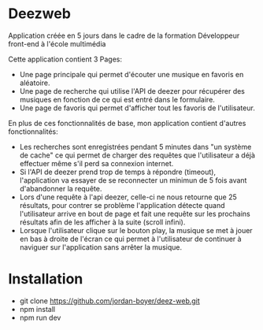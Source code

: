 # Deezweb
Application créée en 5 jours dans le cadre de la formation Développeur front-end à l'école multimédia

Cette application contient 3 Pages:
- Une page principale qui permet d'écouter une musique en favoris en aléatoire.
- Une page de recherche qui utilise l'API de deezer pour récupérer des musiques en fonction de ce qui est entré dans le formulaire.
- Une page de favoris qui permet d'afficher tout les favoris de l'utilisateur.

En plus de ces fonctionnalités de base, mon application contient d'autres fonctionnalités: 
- Les recherches sont enregistrées pendant 5 minutes dans "un système de cache" ce qui permet de charger des requêtes que l'utilisateur
  a déjà effectuer même s'il perd sa connexion internet.
- Si l'API de deezer prend trop de temps à répondre (timeout), l'application va essayer de se reconnecter un minimun de 5 fois avant    d'abandonner la requête.
- Lors d'une requête à l'api deezer, celle-ci ne nous retourne que 25 résultats, pour contrer se problème l'application détecte quand l'utilisateur arrive en bout de page et fait une requête sur les prochains résultats afin de les afficher à la suite (scroll infini).
- Lorsque l'utilisateur clique sur le bouton play, la musique se met à jouer en bas à droite de l'écran ce qui permet à l'utilisateur
  de continuer à naviguer sur l'application sans arrêter la musique.

# Installation

- git clone https://github.com/jordan-boyer/deez-web.git
- npm install
- npm run dev

